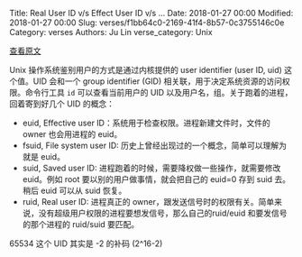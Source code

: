 Title: Real User ID v/s Effect User ID v/s ...
Date: 2018-01-27 00:00
Modified: 2018-01-27 00:00
Slug: verses/f1bb64c0-2169-41f4-8b57-0c3755146c0e
Category: verses
Authors: Ju Lin
verse_category: Unix

[查看原文](https://en.wikipedia.org/wiki/User_identifier)

Unix 操作系统鉴别用户的方式是通过内核提供的 user identifier (user ID, uid) 这个值。UID 会和一个 group identifier (GID) 相关联，用于决定系统资源的访问权限。命令行工具 `id` 可以查看当前用户的 UID 以及用户名，组。关于跑着的进程，回着寄到好几个 UID 的概念：

* euid, Effective user ID：系统用于检查权限。进程新建文件时，文件的 owner 也会用进程的 euid。
* fsuid, File system user ID: 历史上曾经出现过的一个概念，简单可以理解为就是 euid。
* suid, Saved user ID: 进程跑着的时候，需要降权做一些操作，就需要修改 euid。例如 root 要以别的用户做事情，就会把自己的 euid=0 存到 suid 去。稍后 euid 可以从 suid 恢复。
* ruid, Real user ID: 进程真正的 owner，跟发送信号时的权限有关。简单来说，没有超级用户权限的进程要想发信号，那么自己的ruid/euid 和要发信号的那个进程的 ruid/suid 要匹配。

65534 这个 UID 其实是 -2 的补码 (2^16-2)
